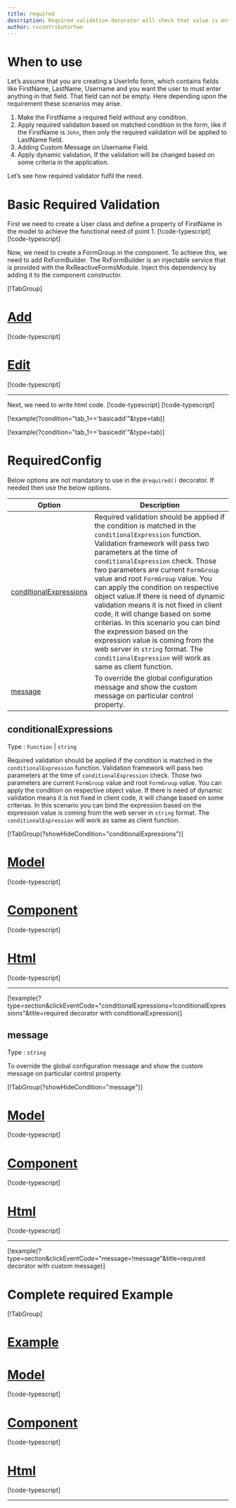 ```yaml
---
title: required 
description: Required validation decorator will check that value is entered or not in the property. If user not enter any value then the property will become invalid. To use the required decorator on particular property.
author: rxcontributortwo
---
```

# When to use
Let’s assume that you are creating a UserInfo form, which contains fields like FirstName, LastName, Username and you want the user to must enter anything in that field. That field can not be empty. Here depending upon the requirement these scenarios may arise.
1. Make the FirstName a required field without any condition.
2.	Apply required validation based on matched condition in the form, like if the FirstName is `John`, then only the required validation will be applied to LastName field.
3.	Adding Custom Message on Username Field.
4.	Apply dynamic validation, If the validation will be changed based on some criteria in the application.

Let’s see how required validator fulfil the need.

# Basic Required Validation
First we need to create a User class and define a property of FirstName in the model to achieve the functional need of point 1.
[!code-typescript[](\assets\examples\required\add\user-info.model.ts?condition="tab_1=='basicadd'"&type=section)]
[!code-typescript[](\assets\examples\required\edit\user-info.model.ts?condition="tab_1=='basicedit'"&type=section)]

Now, we need to create a FormGroup in the component. To achieve this, we need to add RxFormBuilder. The RxFormBuilder is an injectable service that is provided with the RxReactiveFormsModule. Inject this dependency by adding it to the component constructor.

[!TabGroup]
# [Add](#tab\basicadd)
[!code-typescript[](\assets\examples\required\add\required-add.component.ts)]
# [Edit](#tab\basicedit)
[!code-typescript[](\assets\examples\required\edit\required-edit.component.ts)]
***

Next, we need to write html code.
[!code-typescript[](\assets\examples\required\add\required-add.component.html?condition="tab_1=='basicadd'"&type=section)]
[!code-typescript[](\assets\examples\required\edit\required-edit.component.html?condition="tab_1=='basicedit'"&type=section)]

[!example(?condition="tab_1=='basicadd'"&type=tab)]
<app-required-add></app-required-add>

[!example(?condition="tab_1=='basicedit'"&type=tab)]
<app-required-edit></app-required-edit>
 
# RequiredConfig 
Below options are not mandatory to use in the `@required()` decorator. If needed then use the below options.

|Option | Description |
|--- | ---- |
|[conditionalExpressions](#conditionalexpressions) | Required validation should be applied if the condition is matched in the `conditionalExpression` function. Validation framework will pass two parameters at the time of `conditionalExpression` check. Those two parameters are current `FormGroup` value and root `FormGroup` value. You can apply the condition on respective object value.If there is need of dynamic validation means it is not fixed in client code, it will change based on some criterias. In this scenario you can bind the expression based on the expression value is coming from the web server in `string` format. The `conditionalExpression` will work as same as client function. |
|[message](#message) | To override the global configuration message and show the custom message on particular control property. |

## conditionalExpressions 
Type :  `Function`  |  `string` 

Required validation should be applied if the condition is matched in the `conditionalExpression` function. Validation framework will pass two parameters at the time of `conditionalExpression` check. Those two parameters are current `FormGroup` value and root `FormGroup` value. You can apply the condition on respective object value.
If there is need of dynamic validation means it is not fixed in client code, it will change based on some criterias. In this scenario you can bind the expression based on the expression value is coming from the web server in `string` format. The `conditionalExpression` will work as same as client function.

 [!TabGroup(?showHideCondition="conditionalExpressions")]
# [Model](#tab\conditionalExpressionsModel)
[!code-typescript[](\assets\examples\required\conditionalExpressions\user.model.ts)]
# [Component](#tab\conditionalExpressionsComponent)
[!code-typescript[](\assets\examples\required\conditionalExpressions\required-conditional-expressions.component.ts)]
# [Html](#tab\conditionalExpressionsHtml)
[!code-typescript[](\assets\examples\required\conditionalExpressions\required-conditional-expressions.component.html)]
***

[!example(?type=section&clickEventCode="conditionalExpressions=!conditionalExpressions"&title=required decorator with conditionalExpression)]
<app-required-conditionalExpressions></app-required-conditionalExpressions>
 
## message 
Type :  `string` 

To override the global configuration message and show the custom message on particular control property.

[!TabGroup(?showHideCondition="message")]
# [Model](#tab\messageModel)
[!code-typescript[](\assets\examples\required\message\user.model.ts)]
# [Component](#tab\messageComponent)
[!code-typescript[](\assets\examples\required\message\required-message.component.ts)]
# [Html](#tab\messageHtml)
[!code-typescript[](\assets\examples\required\message\required-message.component.html)]
***

[!example(?type=section&clickEventCode="message=!message"&title=required decorator with custom message)]
<app-required-message></app-required-message>

# Complete required Example
[!TabGroup]
# [Example](#tab\completeExample)
<app-required-complete></app-required-complete>
# [Model](#tab\completeModel)
[!code-typescript[](\assets\examples\required\complete\user.model.ts)]
# [Component](#tab\completeComponent)
[!code-typescript[](\assets\examples\required\complete\required-complete.component.ts)]
# [Html](#tab\completeHtml)
[!code-typescript[](\assets\examples\required\complete\required-complete.component.html)]
***
